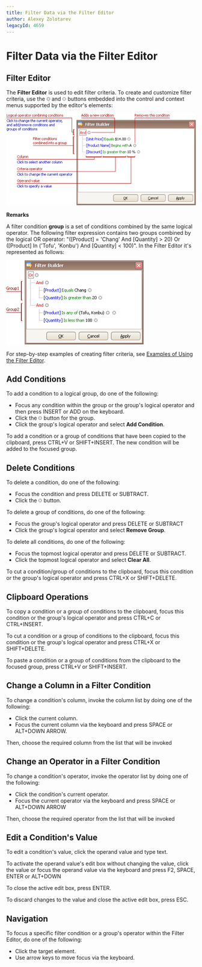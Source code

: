 ```yaml
---
title: Filter Data via the Filter Editor
author: Alexey Zolotarev
legacyId: 4659
---
```

# Filter Data via the Filter Editor
## Filter Editor
The **Filter Editor** is used to edit filter criteria. To create and customize filter criteria, use the ![FilterEditor_EU_AddButton](../../images/img7350.png) and ![FilterEditor_EU_DeleteButton](../../images/img7351.png) buttons embedded into the control and context menus supported by the editor's elements:

![FilterEditor_Illustration](../../images/img5357.png)

**Remarks**

A filter condition **group** is a set of conditions combined by the same logical operator. The following filter expression contains two groups combined by the logical OR operator: "([Product] = 'Chang' And [Quantity] &gt; 20) Or ([Product] In ('Tofu', 'Konbu') And [Quantity] &lt; 100)". In the Filter Editor it's represented as follows:

![CD_FilterEditor_2Groups](../../images/img7326.png)

For step-by-step examples of creating filter criteria, see [Examples of Using the Filter Editor](examples-of-using-the-filter-editor.md).

## Add Conditions
To add a condition to a logical group, do one of the following:
* Focus any condition within the group or the group's logical operator and then press INSERT or ADD on the keyboard.
* Click the ![FilterEditor_EU_AddButton](../../images/img7350.png) button for the group.
* Click the group's logical operator and select **Add Condition**.

To add a condition or a group of conditions that have been copied to the clipboard, press CTRL+V or SHIFT+INSERT. The new condition will be added to the focused group.

## Delete Conditions
To delete a condition, do one of the following:
* Focus the condition and press DELETE or SUBTRACT.
* Click the ![FilterEditor_EU_DeleteButton](../../images/img7351.png) button.

To delete a group of conditions, do one of the following:
* Focus the group's logical operator and press DELETE or SUBTRACT
* Click the group's logical operator and select **Remove Group**.

To delete all conditions, do one of the following:
* Focus the topmost logical operator and press DELETE or SUBTRACT.
* Click the topmost logical operator and select **Clear All**.

To cut a condition/group of conditions to the clipboard, focus this condition or the group's logical operator and press CTRL+X or SHIFT+DELETE.

## Clipboard Operations
To copy a condition or a group of conditions to the clipboard, focus this condition or the group's logical operator and press CTRL+C or CTRL+INSERT.

To cut a condition or a group of conditions to the clipboard, focus this condition or the group's logical operator and press CTRL+X or SHIFT+DELETE.

To paste a condition or a group of conditions from the clipboard to the focused group, press CTRL+V or SHIFT+INSERT.

## Change a Column in a Filter Condition
To change a condition's column, invoke the column list by doing one of the following:
* Click the current column.
* Focus the current column via the keyboard and press SPACE or ALT+DOWN ARROW.

Then, choose the required column from the list that will be invoked

## Change an Operator in a Filter Condition
To change a condition's operator, invoke the operator list by doing one of the following:
* Click the condition's current operator.
* Focus the current operator via the keyboard and press SPACE or ALT+DOWN ARROW

Then, choose the required operator from the list that will be invoked

## Edit a Condition's Value
To edit a condition's value, click the operand value and type text.

To activate the operand value's edit box without changing the value, click the value or focus the operand value via the keyboard and press F2, SPACE, ENTER or ALT+DOWN

To close the active edit box, press ENTER.

To discard changes to the value and close the active edit box, press ESC.

## Navigation
To focus a specific filter condition or a group's operator within the Filter Editor, do one of the following:
* Click the target element.
* Use arrow keys to move focus via the keyboard.
